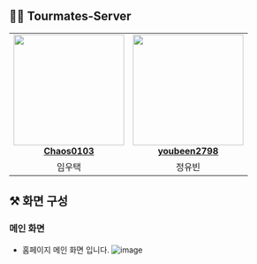 ## 👩‍💻 Tourmates-Server

<table align="center">
    <tr align="center">
        <td style="min-width: 150px;">
            <a href="https://github.com/Chaos0103">
              <img src="https://avatars.githubusercontent.com/u/85945540?v=4?s=100" width="200">
              <br />
              <b>Chaos0103</b>
            </a>
        </td>
        <td style="min-width: 150px;">
            <a href="https://github.com/youbeen2798">
              <img src="https://avatars.githubusercontent.com/u/62228401?s=400&u=089174174580bea711bdbcdd778fde51a726a9a8&v=4" width="200">
              <br />
              <b>youbeen2798</b>
            </a> 
        </td>
    </tr>
    <tr align="center">
        <td>
            임우택
        </td>
        <td>
            정유빈
        </td>
    </tr>
</table>

## ⚒️ 화면 구성

### 메인 화면
- 홈페이지 메인 화면 입니다. 
![image](https://user-images.githubusercontent.com/62228401/235670627-0409ac58-abfc-4015-a9be-aac1101eff1b.png)
